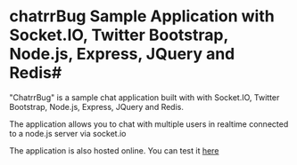 # chatrrBug Sample Application with Socket.IO, Twitter Bootstrap, Node.js, Express, JQuery and Redis#

"ChatrrBug" is a sample chat application built with with Socket.IO, Twitter Bootstrap, Node.js, Express, JQuery and Redis.

The application allows you to chat with multiple users in realtime connected to a node.js server via socket.io

The application is also hosted online. You can test it [here](http://chattr-bug.herokuapp.com/)
